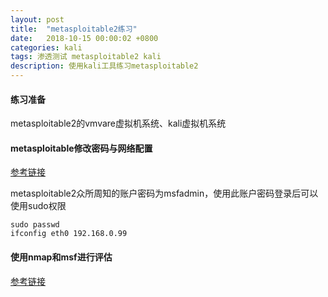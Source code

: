 ```yaml
---
layout: post
title:  "metasploitable2练习"
date:   2018-10-15 00:00:02 +0800
categories: kali
tags: 渗透测试 metasploitable2 kali
description: 使用kali工具练习metasploitable2
---
```


#### 练习准备

metasploitable2的vmvare虚拟机系统、kali虚拟机系统

#### metasploitable修改密码与网络配置

[参考链接](https://zerlong.com/426.html)

metasploitable2众所周知的账户密码为msfadmin，使用此账户密码登录后可以使用sudo权限

	sudo passwd
	ifconfig eth0 192.168.0.99


#### 使用nmap和msf进行评估

[参考链接](https://www.cnblogs.com/yuleitest/articles/8393202.html)
